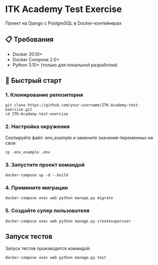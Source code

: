 # ITK Academy Test Exercise

Проект на Django с PostgreSQL в Docker-контейнерах

## 📋 Требования
- Docker 20.10+
- Docker Compose 2.0+
- Python 3.10+ (только для локальной разработки)

## 🚀 Быстрый старт

### 1. Клонирование репозитория

    git clone https://github.com/your-username/ITK-Academy-test-exercise.git
    cd ITK-Academy-test-exercise

### 2. Настройка окружения

Скопируйте файл .env_example и замените значения переменных на свои

    cp .env_example .env

### 3. Запустите проект командой

    docker-compose up -d --build

### 4. Примините миграции

    docker-compose exec web python manage.py migrate

### 5. Создайте супер пользователя

    docker-compose exec web python manage.py createsuperuser

## Запуск тестов
    
Запуск тестов производится командой:

    docker-compose exec web python manage.py test